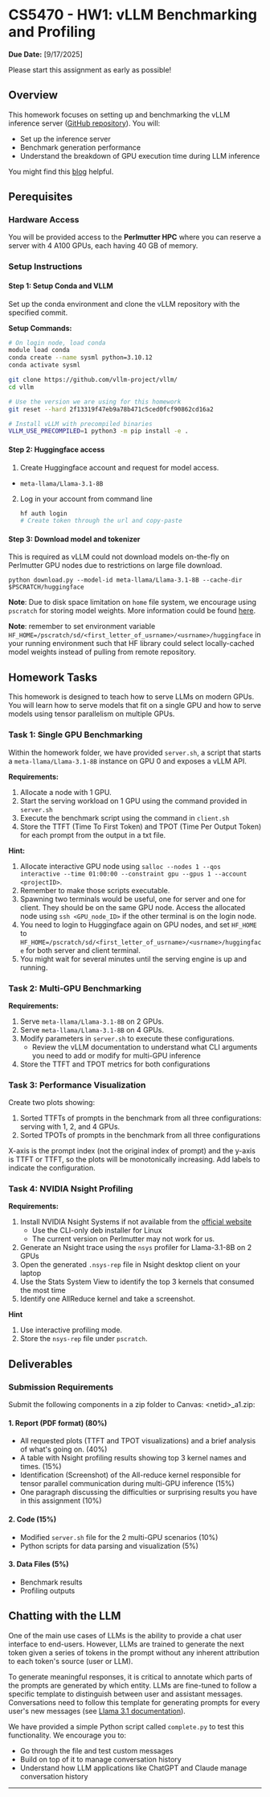 # CS5470 - HW1: vLLM Benchmarking and Profiling
**Due Date:** [9/17/2025] 

Please start this assignment as early as possible!

## Overview

This homework focuses on setting up and benchmarking the vLLM inference server ([GitHub repository](https://github.com/vllm-project/vllm/)). You will:

- Set up the inference server
- Benchmark generation performance
- Understand the breakdown of GPU execution time during LLM inference

You might find this [blog](https://www.aleksagordic.com/blog/vllm) helpful.

## Perequisites

### Hardware Access
You will be provided access to the **Perlmutter HPC** where you can reserve a server with 4 A100 GPUs, each having 40 GB of memory.

### Setup Instructions

#### Step 1: Setup Conda and VLLM

Set up the conda environment and clone the vLLM repository with the specified commit. 

<!-- Install conda if it is not available on the GPU server using the [Linux terminal installer](https://www.anaconda.com/docs/getting-started/miniconda/install#linux-terminal-installer). -->

**Setup Commands:**
```bash
# On login node, load conda
module load conda
conda create --name sysml python=3.10.12
conda activate sysml

git clone https://github.com/vllm-project/vllm/
cd vllm

# Use the version we are using for this homework
git reset --hard 2f13319f47eb9a78b471c5ced0fcf90862cd16a2

# Install vLLM with precompiled binaries
VLLM_USE_PRECOMPILED=1 python3 -m pip install -e .
```

<!-- If you run into disk quota issue, you could try 

https://docs.nersc.gov/filesystems/perlmutter-scratch/

/pscratch/sd/FirstLetterOfUserName/YourUserName

```
conda create -p /pscratch/sd/e/$USER/sysml python=3.10.12


``` -->
#### Step 2: Huggingface access
1. Create Huggingface account and request for model access.
- `meta-llama/Llama-3.1-8B`
2. Log in your account from command line
   ```bash
   hf auth login
   # Create token through the url and copy-paste
   ```
#### Step 3: Download model and tokenizer
This is required as vLLM could not download models on-the-fly on Perlmutter GPU nodes due to restrictions on large file download.

```
python download.py --model-id meta-llama/Llama-3.1-8B --cache-dir $PSCRATCH/huggingface
```

**Note**: Due to disk space limitation on `home` file system, we encourage using `pscratch` for storing model weights. More information could be found [here](https://docs.nersc.gov/filesystems/perlmutter-scratch/).

**Note**: remember to set environment variable `HF_HOME=/pscratch/sd/<first_letter_of_usrname>/<usrname>/huggingface` in your running environment such that HF library could select locally-cached model weights instead of pulling from remote repository.

<!-- TODO Do we need this 

Copy the homework zip file into the vLLM source's root directory and uncompress it. -->

## Homework Tasks

This homework is designed to teach how to serve LLMs on modern GPUs. You will learn how to serve models that fit on a single GPU and how to serve models using tensor parallelism on multiple GPUs.

### Task 1: Single GPU Benchmarking

Within the homework folder, we have provided `server.sh`, a script that starts a `meta-llama/Llama-3.1-8B` instance on GPU 0 and exposes a vLLM API.

**Requirements:**
1. Allocate a node with 1 GPU.
2. Start the serving workload on 1 GPU using the command provided in `server.sh`
3. Execute the benchmark script using the command in `client.sh`
4. Store the TTFT (Time To First Token) and TPOT (Time Per Output Token) for each prompt from the output in a txt file.

**Hint:**
1. Allocate interactive GPU node using `salloc --nodes 1 --qos interactive --time 01:00:00 --constraint gpu --gpus 1 --account <projectID>`.
2. Remember to make those scripts executable.
3. Spawning two terminals would be useful, one for server and one for client. They should be on the same GPU node. Access the allocated node using `ssh <GPU_node_ID>` if the other terminal is on the login node.
4. You need to login to Huggingface again on GPU nodes, and set `HF_HOME` to `HF_HOME=/pscratch/sd/<first_letter_of_usrname>/<usrname>/huggingface` for both server and client terminal.
5. You might wait for several minutes until the serving engine is up and running.

### Task 2: Multi-GPU Benchmarking

**Requirements:**
1. Serve `meta-llama/Llama-3.1-8B` on 2 GPUs.
2. Serve `meta-llama/Llama-3.1-8B` on 4 GPUs.
3. Modify parameters in `server.sh` to execute these configurations.
   - Review the vLLM documentation to understand what CLI arguments you need to add or modify for multi-GPU inference
4. Store the TTFT and TPOT metrics for both configurations

### Task 3: Performance Visualization

Create two plots showing:
1. Sorted TTFTs of prompts in the benchmark from all three configurations: serving with 1, 2, and 4 GPUs.
2. Sorted TPOTs of prompts in the benchmark from all three configurations

X-axis is the prompt index (not the original index of prompt) and the y-axis is TTFT or TTFT, so the plots will be monotonically increasing. Add labels to indicate the configuration.

### Task 4: NVIDIA Nsight Profiling
**Requirements:**
1. Install NVIDIA Nsight Systems if not available from the [official website](https://developer.nvidia.com/nsight-systems/get-started)
   - Use the CLI-only deb installer for Linux
   - The current version on Perlmutter may not work for us.
2. Generate an Nsight trace using the `nsys` profiler for Llama-3.1-8B on 2 GPUs
3. Open the generated `.nsys-rep` file in Nsight desktop client on your laptop
4. Use the Stats System View to identify the top 3 kernels that consumed the most time
5. Identify one AllReduce kernel and take a screenshot.

**Hint**
1. Use interactive profiling mode.
2. Store the `nsys-rep` file under `pscratch`.

## Deliverables

### Submission Requirements

Submit the following components in a zip folder to Canvas: <netid\>_a1.zip:

#### 1. Report (PDF format) (80%)
- All requested plots (TTFT and TPOT visualizations) and a brief analysis of what's going on. (40%)
- A table with Nsight profiling results showing top 3 kernel names and times. (15%)
- Identification (Screenshot) of the All-reduce kernel responsible for tensor parallel communication during multi-GPU inference (15%)
- One paragraph discussing the difficulties or surprising results you have in this assignment (10%)

#### 2. Code (15%)
- Modified `server.sh` file for the 2 multi-GPU scenarios (10%)
- Python scripts for data parsing and visualization (5%)

#### 3. Data Files (5%)
- Benchmark results
- Profiling outputs

## Chatting with the LLM

One of the main use cases of LLMs is the ability to provide a chat user interface to end-users. However, LLMs are trained to generate the next token given a series of tokens in the prompt without any inherent attribution to each token's source (user or LLM).

To generate meaningful responses, it is critical to annotate which parts of the prompts are generated by which entity. LLMs are fine-tuned to follow a specific template to distinguish between user and assistant messages. Conversations need to follow this template for generating prompts for every user's new messages (see [Llama 3.1 documentation](https://www.llama.com/docs/model-cards-and-prompt-formats/llama3_1/)).

We have provided a simple Python script called `complete.py` to test this functionality. We encourage you to:
- Go through the file and test custom messages
- Build on top of it to manage conversation history
- Understand how LLM applications like ChatGPT and Claude manage conversation history

---

